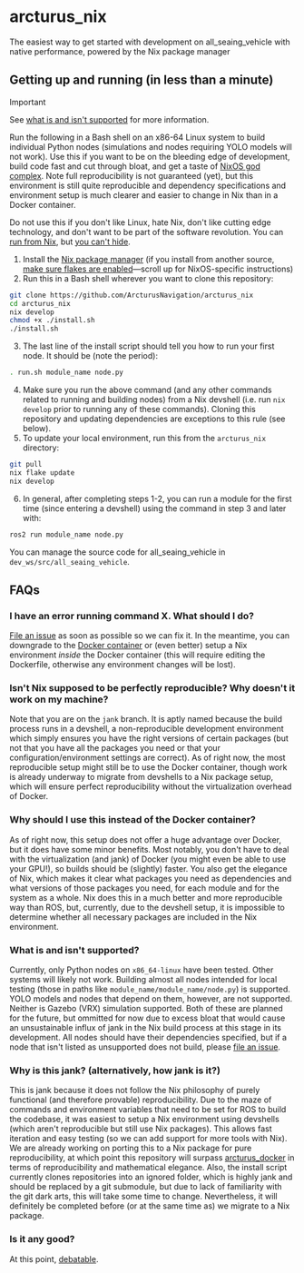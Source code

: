 # arcturus_nix

The easiest way to get started with development on all_seaing_vehicle with native performance, powered by the Nix package manager

## Getting up and running (in less than a minute)

> [!IMPORTANT]
> See [what is and isn't supported](#what-is-and-isnt-supported) for more information.

Run the following in a Bash shell on an x86-64 Linux system to build individual Python nodes (simulations and nodes requiring YOLO models will not work).
Use this if you want to be on the bleeding edge of development, build code fast and cut through bloat, and get a taste of [NixOS god complex](https://www.reddit.com/r/NixOS/comments/kauf1m/dealing_with_post_nixflake_god_complex/).
Note full reproducibility is not guaranteed (yet), but this environment is still quite reproducible and dependency specifications and environment setup is much clearer and easier to change in Nix than in a Docker container.

Do not use this if you don't like Linux, hate Nix, don't like cutting edge technology, and don't want to be part of the software revolution.
You can [run from Nix](https://github.com/ArcturusNavigation/arcturus_docker), but [you can't hide](https://www.reddit.com/r/Nix/comments/19a2vqq/anyone_else_replacing_docker_compose_with_nix/).

1. Install the [Nix package manager](https://github.com/DeterminateSystems/nix-installer) (if you install from another source, [make sure flakes are enabled](https://nixos.wiki/wiki/Flakes#Other_Distros,_without_Home-Manager)—scroll up for NixOS-specific instructions)
2. Run this in a Bash shell wherever you want to clone this repository:

```bash
git clone https://github.com/ArcturusNavigation/arcturus_nix
cd arcturus_nix
nix develop
chmod +x ./install.sh
./install.sh
```

3. The last line of the install script should tell you how to run your first node. It should be (note the period):

```bash
. run.sh module_name node.py
```

4. Make sure you run the above command (and any other commands related to running and building nodes) from a Nix devshell (i.e. run `nix develop` prior to running any of these commands). Cloning this repository and updating dependencies are exceptions to this rule (see below).
5. To update your local environment, run this from the `arcturus_nix` directory:

```bash
git pull
nix flake update
nix develop
```

6. In general, after completing steps 1-2, you can run a module for the first time (since entering a devshell) using the command in step 3 and later with:

```bash
ros2 run module_name node.py
```

You can manage the source code for all_seaing_vehicle in `dev_ws/src/all_seaing_vehicle`.

## FAQs

### I have an error running command X. What should I do?

[File an issue](https://github.com/ArcturusNavigation/arcturus_nix/issues/new) as soon as possible so we can fix it.
In the meantime, you can downgrade to the [Docker container](https://github.com/ArcturusNavigation/arcturus_docker) or (even better) setup a Nix environment _inside_ the Docker container (this will require editing the Dockerfile, otherwise any environment changes will be lost).

### Isn't Nix supposed to be perfectly reproducible? Why doesn't it work on my machine?

Note that you are on the `jank` branch. It is aptly named because the build process runs in a devshell, a non-reproducible development environment which simply ensures you have the right versions of certain packages (but not that you have all the packages you need or that your configuration/environment settings are correct).
As of right now, the most reproducible setup might still be to use the Docker container, though work is already underway to migrate from devshells to a Nix package setup, which will ensure perfect reproducibility without the virtualization overhead of Docker.

### Why should I use this instead of the Docker container?

As of right now, this setup does not offer a huge advantage over Docker, but it does have some minor benefits.
Most notably, you don't have to deal with the virtualization (and jank) of Docker (you might even be able to use your GPU!), so builds should be (slightly) faster.
You also get the elegance of Nix, which makes it clear what packages you need as dependencies and what versions of those packages you need, for each module and for the system as a whole.
Nix does this in a much better and more reproducible way than ROS, but, currently, due to the devshell setup, it is impossible to determine whether all necessary packages are included in the Nix environment.

### What is and isn't supported?

Currently, only Python nodes on `x86_64-linux` have been tested.
Other systems will likely not work.
Building almost all nodes intended for local testing (those in paths like `module_name/module_name/node.py`) is supported.
YOLO models and nodes that depend on them, however, are not supported.
Neither is Gazebo (VRX) simulation supported.
Both of these are planned for the future, but ommitted for now due to excess bloat that would cause an unsustainable influx of jank in the Nix build process at this stage in its development.
All nodes should have their dependencies specified, but if a node that isn't listed as unsupported does not build, please [file an issue](https://github.com/ArcturusNavigation/arcturus_nix/issues/new).

### Why is this jank? (alternatively, how jank is it?)

This is jank because it does not follow the Nix philosophy of purely functional (and therefore provable) reproducibility.
Due to the maze of commands and environment variables that need to be set for ROS to build the codebase, it was easiest to setup a Nix environment using devshells (which aren't reproducible but still use Nix packages).
This allows fast iteration and easy testing (so we can add support for more tools with Nix).
We are already working on porting this to a Nix package for pure reproducibility, at which point this repository will surpass [arcturus_docker](https://github.com/ArcturusNavigation/arcturus_docker) in terms of reproducibility and mathematical elegance.
Also, the install script currently clones repositories into an ignored folder, which is highly jank and should be replaced by a git submodule, but due to lack of familiarity with the git dark arts, this will take some time to change.
Nevertheless, it will definitely be completed before (or at the same time as) we migrate to a Nix package.

### Is it any good?

At this point, [debatable](https://news.ycombinator.com/item?id=3067434).
